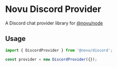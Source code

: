 # Novu Discord Provider

A Discord chat provider library for [@novu/node](https://github.com/khulnasoft/teleflow)

## Usage

```javascript
import { DiscordProvider } from '@novu/discord';

const provider = new DiscordProvider({});
```
